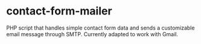 # contact-form-mailer
PHP script that handles simple contact form data and sends a customizable email message through SMTP. Currently adapted to work with Gmail.
